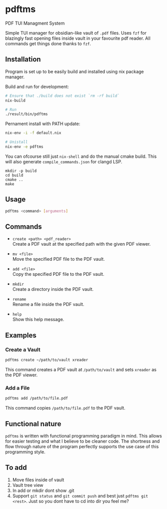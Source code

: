 # pdftms
PDF TUI Managment System

Simple TUI manager for obsidian-like vault of `.pdf` files. Uses `fzf` for blazingly fast opening files inside vault in your favourite pdf reader. All commands get things done thanks to `fzf`.

## Installation
Program is set up to be easily build and installed using nix package manager. 

Build and run for development:
```bash
# Ensure that ./build does not exist `rm -rf build`
nix-build

# Run
./result/bin/pdftms
```

Pernament install with PATH update:
```bash
nix-env -i -f default.nix

# Unistall
nix-env -e pdftms
```

You can ofcourse still just `nix-shell` and do the manual cmake build. This will also generate `compile_commands.json` for clangd LSP.
```
mkdir -p build
cd build 
cmake ..
make
```

## Usage

```sh
pdftms <command> [arguments]
```

## Commands

- `create <path> <pdf_reader>`  
  Create a PDF vault at the specified path with the given PDF viewer.

- `mv <file>`  
  Move the specified PDF file to the PDF vault.

- `add <file>`  
  Copy the specified PDF file to the PDF vault.

- `mkdir`  
  Create a directory inside the PDF vault.

- `rename`  
  Rename a file inside the PDF vault.

- `help`  
  Show this help message.

## Examples

### Create a Vault

```sh
pdftms create ~/path/to/vault xreader
```

This command creates a PDF vault at `/path/to/vault` and sets `xreader` as the PDF viewer.

### Add a File

```sh
pdftms add /path/to/file.pdf
```

This command copies `/path/to/file.pdf` to the PDF vault.

## Functional nature
`pdftms` is written with functional programming paradigm in mind. This allows for easier testing and what I believe to be cleaner code. The shortness and flow through nature of the program perfectly supports the use case of this programming style.

## To add
1. Move files inside of vault
2. Vault tree view
3. In add or mkdir dont show .git
4. Support `git status` and `git commit push` and best just `pdftms git <rest>`. Just so you dont have to cd into dir you feel me?

